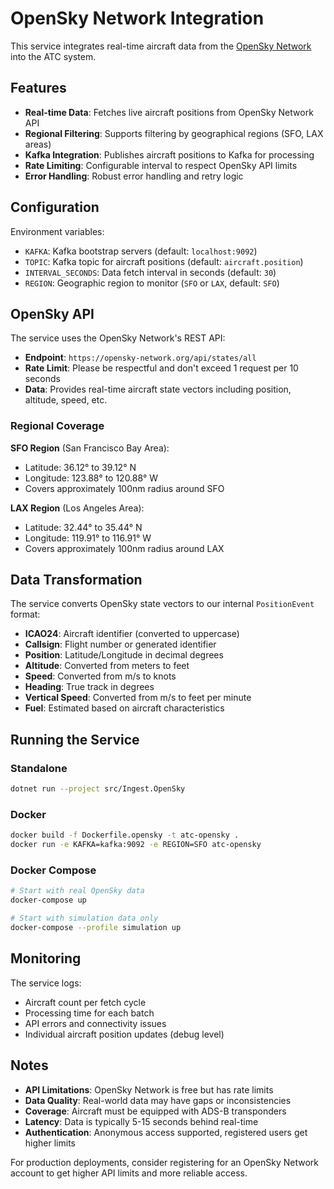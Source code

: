 # OpenSky Network Integration

This service integrates real-time aircraft data from the [OpenSky Network](https://opensky-network.org/) into the ATC system.

## Features

- **Real-time Data**: Fetches live aircraft positions from OpenSky Network API
- **Regional Filtering**: Supports filtering by geographical regions (SFO, LAX areas)
- **Kafka Integration**: Publishes aircraft positions to Kafka for processing
- **Rate Limiting**: Configurable interval to respect OpenSky API limits
- **Error Handling**: Robust error handling and retry logic

## Configuration

Environment variables:

- `KAFKA`: Kafka bootstrap servers (default: `localhost:9092`)
- `TOPIC`: Kafka topic for aircraft positions (default: `aircraft.position`)
- `INTERVAL_SECONDS`: Data fetch interval in seconds (default: `30`)
- `REGION`: Geographic region to monitor (`SFO` or `LAX`, default: `SFO`)

## OpenSky API

The service uses the OpenSky Network's REST API:
- **Endpoint**: `https://opensky-network.org/api/states/all`
- **Rate Limit**: Please be respectful and don't exceed 1 request per 10 seconds
- **Data**: Provides real-time aircraft state vectors including position, altitude, speed, etc.

### Regional Coverage

**SFO Region** (San Francisco Bay Area):
- Latitude: 36.12° to 39.12° N
- Longitude: 123.88° to 120.88° W
- Covers approximately 100nm radius around SFO

**LAX Region** (Los Angeles Area):
- Latitude: 32.44° to 35.44° N  
- Longitude: 119.91° to 116.91° W
- Covers approximately 100nm radius around LAX

## Data Transformation

The service converts OpenSky state vectors to our internal `PositionEvent` format:

- **ICAO24**: Aircraft identifier (converted to uppercase)
- **Callsign**: Flight number or generated identifier
- **Position**: Latitude/Longitude in decimal degrees
- **Altitude**: Converted from meters to feet
- **Speed**: Converted from m/s to knots
- **Heading**: True track in degrees
- **Vertical Speed**: Converted from m/s to feet per minute
- **Fuel**: Estimated based on aircraft characteristics

## Running the Service

### Standalone
```bash
dotnet run --project src/Ingest.OpenSky
```

### Docker
```bash
docker build -f Dockerfile.opensky -t atc-opensky .
docker run -e KAFKA=kafka:9092 -e REGION=SFO atc-opensky
```

### Docker Compose
```bash
# Start with real OpenSky data
docker-compose up

# Start with simulation data only
docker-compose --profile simulation up
```

## Monitoring

The service logs:
- Aircraft count per fetch cycle
- Processing time for each batch
- API errors and connectivity issues
- Individual aircraft position updates (debug level)

## Notes

- **API Limitations**: OpenSky Network is free but has rate limits
- **Data Quality**: Real-world data may have gaps or inconsistencies
- **Coverage**: Aircraft must be equipped with ADS-B transponders
- **Latency**: Data is typically 5-15 seconds behind real-time
- **Authentication**: Anonymous access supported, registered users get higher limits

For production deployments, consider registering for an OpenSky Network account to get higher API limits and more reliable access.
